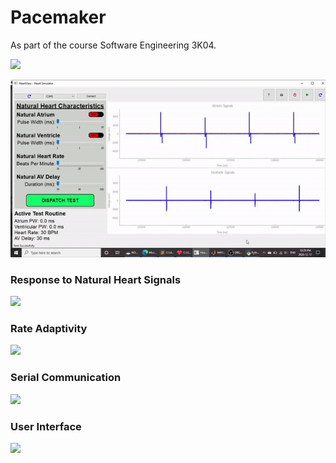 # Pacemaker 
As part of the course Software Engineering 3K04.

![](GIFs/Blinking_Board.gif)

![](GIFs/DOO.gif)

### Response to Natural Heart Signals
![](https://j.gifs.com/r8zQZw.gif)

### Rate Adaptivity
![](GIFs/Rate_Adaptivity.gif)

### Serial Communication
![](https://j.gifs.com/zvL2K7.gif)

### User Interface
![](https://j.gifs.com/5QOq8Z.gif)
